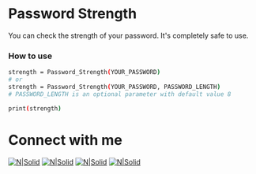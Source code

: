 # Password Strength
You can check the strength of your password. It's completely safe to use.

### How to use
```sh
strength = Password_Strength(YOUR_PASSWORD)
# or
strength = Password_Strength(YOUR_PASSWORD, PASSWORD_LENGTH)
# PASSWORD_LENGTH is an optional parameter with default value 8

print(strength)
```

# Connect with me

[![N|Solid](https://cpythonian.files.wordpress.com/2018/04/facebook.png)](https://facebook.com/janteshubham)
[![N|Solid](https://cpythonian.files.wordpress.com/2018/04/linkedin.png)](http://linkedin.com/in/shubhamjante)
[![N|Solid](https://cpythonian.files.wordpress.com/2018/04/instagram.png)](http://instagram.com/janteshubham)
[![N|Solid](https://cpythonian.files.wordpress.com/2018/04/twitter.png)](http://twitter.com/shubham_jante)
